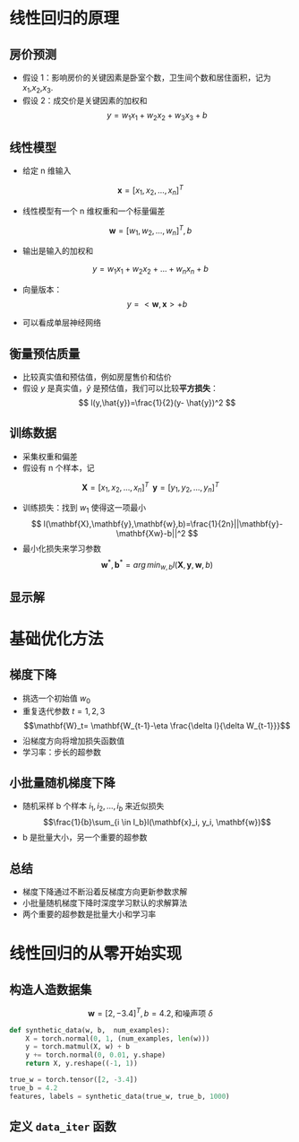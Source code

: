 # 线性回归的原理
## 房价预测

- 假设 1：影响房价的关键因素是卧室个数，卫生间个数和居住面积，记为 $x_1$,$x_2$,$x_3$.
- 假设 2：成交价是关键因素的加权和
$$
y=w_1x_1+w_2x_2+w_3x_3+b
$$
## 线性模型
- 给定 n 维输入

$$\mathbf{x}=[x_1,x_2,…,x_n]^T$$

- 线性模型有一个 n 维权重和一个标量偏差

$$\mathbf{w}=[w_1,w_2,…,w_n]^T,\,b$$

- 输出是输入的加权和

$$y=w_1x_1+w_2x_2+…+w_nx_n+b$$

- 向量版本：
$$y=<\mathbf{w},\mathbf{x}>+b$$

- 可以看成单层神经网络

## 衡量预估质量

- 比较真实值和预估值，例如房屋售价和估价
- 假设 $y$ 是真实值，$\hat{y}$ 是预估值，我们可以比较**平方损失**：
$$
l(y,\hat{y})=\frac{1}{2}(y- \hat{y})^2
$$

## 训练数据

- 采集权重和偏差
- 假设有 n 个样本，记

$$\mathbf{X}=[x_1,x_2,…,x_n]^T \,\,\,\mathbf{y}=[y_1,y_2,…,y_n]^T$$

- 训练损失：找到 $w_1$ 使得这一项最小
$$
l(\mathbf{X},\mathbf{y},\mathbf{w},b)=\frac{1}{2n}||\mathbf{y}-\mathbf{Xw}-b||^2
$$
- 最小化损失来学习参数
$$\mathbf{w}^*,\mathbf{b}^*=arg\, {min}_{w,b}l(\mathbf{X},\mathbf{y},\mathbf{w},b)$$
## 显示解


# 基础优化方法 
## 梯度下降 
- 挑选一个初始值 $w_0$
- 重复迭代参数 $t=1,2,3$
$$\mathbf{W}_t= \mathbf{W_{t-1}-\eta \frac{\delta l}{\delta W_{t-1}}}$$
- 沿梯度方向将增加损失函数值
- 学习率：步长的超参数
## 小批量随机梯度下降
- 随机采样 b 个样本 $i_1, i_2,…,i_b$ 来近似损失 
$$\frac{1}{b}\sum_{i \in I_b}l(\mathbf{x}_i, y_i, \mathbf{w})$$
- b 是批量大小，另一个重要的超参数
## 总结
- 梯度下降通过不断沿着反梯度方向更新参数求解
- 小批量随机梯度下降时深度学习默认的求解算法
- 两个重要的超参数是批量大小和学习率
# 线性回归的从零开始实现

## 构造人造数据集
$$
\mathbf{w}=[2,-3.4]^T,\,b=4.2,\,\text{和噪声项 } \delta
$$

```python
def synthetic_data(w, b,  num_examples):
	X = torch.normal(0, 1, (num_examples, len(w)))
	y = torch.matmul(X, w) + b
	y += torch.normal(0, 0.01, y.shape)
	return X, y.reshape((-1, 1))

true_w = torch.tensor([2, -3.4])
true_b = 4.2
features, labels = synthetic_data(true_w, true_b, 1000)
```

## 定义 `data_iter` 函数
```python

```